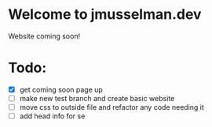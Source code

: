 # Welcome to jmusselman.dev

Website coming soon!

# Todo:
- [x] get coming soon page up
- [ ] make new test branch and create basic website
- [ ] move css to outside file and refactor any code needing it
- [ ] add head info for se